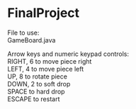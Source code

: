 # FinalProject

File to use: <br />
GameBoard.java <br />

Arrow keys and numeric keypad controls: <br />
RIGHT, 6 to move piece right <br />
LEFT, 4 to move piece left <br />
UP, 8 to rotate piece <br />
DOWN, 2 to soft drop <br />
SPACE to hard drop <br />
ESCAPE to restart
